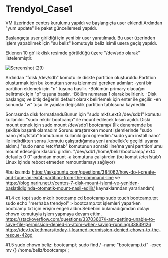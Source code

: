 # Trendyol_Case1


VM üzerinden centos kurulumu yapıldı ve başlangıçta user eklendi.Ardından "yum update" ile paket güncellemesi yapıldı.

Başlangıçta user girildiği için yeni bir user yaratılmadı. Bu user üzerinden işlem yapabilmek için "su beliz" komutuyla beliz isimli usera geçiş yapıldı.


Eklenen 10 gb'lık disk resimde görüldüğü üzere "/dev/sdb olarak" listelenmiştir.

![Screenshot (29)](https://user-images.githubusercontent.com/57073225/115946589-f70b6400-a4ca-11eb-8a9e-a2167b6bbf3f.png)

Ardından "fdisk /dev/sdb" komutu ile diskte partition oluşturuldu.Partition oluşturmak için bu komuttan sonra izlenmesi gereken adımlar:
  -yeni bir partition eklemek için "n" tuşuna basılır.
  -Bölümün primary olacağını belirtmek için "p" tuşuna basılır.
  -Bölüm numarası 1 olarak belirlenir.
  -Disk başlangıç ve bitiş değerini default olarak belirlemek için enter ile geçilir.
  -en sonunda "w" tuşu ile yapılan değişiklik partition tablosuna kaydedilir.

Sonrasında disk formatlandı.Bunun için "sudo mkfs.ext3 /dev/sdb1" komutu kullanıldı.
"sudo mkdir bootcamp" ile mount edilecek kısım açıldı.
Diski mount etmek için 
sudo mount /dev/sdb1 bootcamp/
(İlk denememde bu şekilde başarılı olamadım.Sorunu araştırırken mount işlemlerinde "sudo nano /etc/fstab" komutunun kullanıldığını öğrendim."sudo yum install nano" ile indirdikten sonra .komutu çalıştırdığımda yeni arabellek'e geçildi uyarısı aldım.) 
"sudo nano /etc/fstab" komutunun sonraki line'ına yeni partition'umu mount edeceğim klasörü girdim. "/dev/sdb1    /home/beliz/bootcamp/    ext4  defaults 0 0" 
ardından mount -a komutunu çalıştırdım (bu komut /etc/fstab'ı Linux içinde reboot etmeden remountlamayı sağlıyor)

#bu kısımda https://askubuntu.com/questions/384062/how-do-i-create-and-tune-an-ext4-partition-from-the-command-line ve https://blog.narin.net.tr/centos-7-disk-mount-islemi-ve-yeniden-baslatildiginda-otomatik-mount-nasil-edilir/ kaynaklarından yararlandım)

#1.4
cd /opt
sudo mkdir bootcamp
cd bootcamp
sudo touch bootcamp.txt
sudo echo "merhaba trendyol" > bootcamp.txt işlemleri yaparken bootcamp.txt için erişim engeli aldım.Sebebini bulamadığımdan dolayı chown komutuyla işlem yapmaya devam ettim.
https://stackoverflow.com/questions/33703607/i-am-getting-unable-to-save-file-permission-denied-in-atom-when-saving-running/33839126
https://dev.to/kethmars/today-i-learned-permission-denied-chown-to-the-rescue-42gd

#1.5
sudo chown beliz: bootcamp/; sudo find / -name "bootcamp.txt" -exec mv {} /home/beliz/bootcamp/ \;







